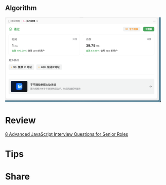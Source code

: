 ## Algorithm
![fengpu-2023-08-13-lc](../../images/temp/fengpu-2023-09-03-lc.png)

# Review
[8 Advanced JavaScript Interview Questions for Senior Roles](https://medium.com/gitconnected/8-advanced-javascript-interview-questions-for-senior-roles-c59e1b0f83e1)

# Tips


# Share
